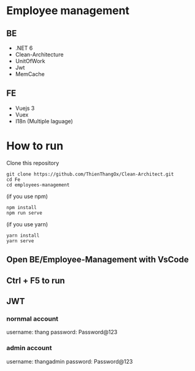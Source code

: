 # Employee management

## BE
- .NET 6
- Clean-Architecture
- UnitOfWork
- Jwt
- MemCache

## FE
- Vuejs 3
- Vuex
- I18n (Multiple laguage)

# How to run
Clone this repository
```
git clone https://github.com/ThienThangOx/Clean-Architect.git
cd Fe
cd employees-management
```
(if you use npm)
```
npm install 
npm run serve 
```
(if you use yarn)
```
yarn install
yarn serve 
```

## Open BE/Employee-Management with VsCode
## Ctrl + F5 to run

## JWT
### nornmal account
username: thang
password: Password@123

### admin account
username: thangadmin
password: Password@123